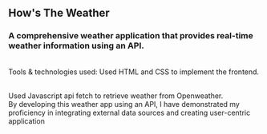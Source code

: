 ## How's The Weather
### A comprehensive weather application that provides real-time weather information using an API.
<br/> Tools & technologies used: Used HTML and CSS  to implement the frontend.<br/>

<br/>Used Javascript api fetch to retrieve weather from Openweather. <br/>
By developing this weather app using an API, I have demonstrated my proficiency in integrating external data
sources and creating user-centric application
